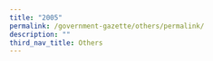 ```yaml
---
title: "2005"
permalink: /government-gazette/others/permalink/
description: ""
third_nav_title: Others
---
```

